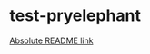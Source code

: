 # test-pryelephant
[Absolute README link](https://github.com/tdrandd/test-pryelephant/blob/master/README.md)
